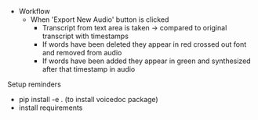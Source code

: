 - Workflow
    - When 'Export New Audio' button is clicked
        - Transcript from text area is taken -> compared to original transcript with timestamps
        - If words have been deleted they appear in red crossed out font and removed from audio
        - If words have been added they appear in green and synthesized after that timestamp in audio
    
Setup reminders
- pip install -e . (to install voicedoc package)
- install requirements
